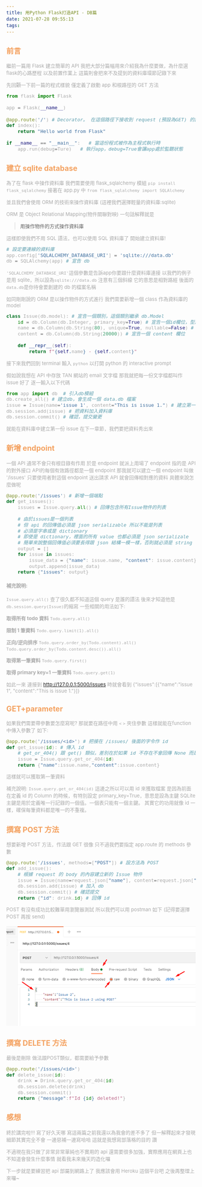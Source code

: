 ```yaml
---
title: 用Python Flask打造API - DB篇
date: 2021-07-28 09:55:13
tags:
---
```


<font size="2" color="#aaa">


## <font color="#f4a261">前言</font>

繼前一篇用 Flask 建立簡單的 API
我把大部分篇幅用來介紹我為什麼要做，為什麼選flask的心路歷程
以及前置作業上
這篇則會把來不及提到的資料庫環節記錄下來

先回顧一下前一篇的程式樣貌
僅定義了啟動 app 和根路徑的 GET 方法

```python
from flask import Flask

app = Flask(__name__)

@app.route('/') # Decorator。 在這個路徑下接收到 request (預設為GET) 的話要做以下的事
def index():
    return "Hello world from Flask"

if __name__ == "__main__":   # 當這份程式被作為主程式執行時
    app.run(debug=Ture)   # 執行app，debug=True會讓app處於監聽狀態
```

## <font color="#f4a261">建立 sqlite database</font>
為了在 flask 中操作資料庫
我們需要使用 flask_sqlalchemy 模組
`pip install flask_sqlalchemy`
接著在 app.py 中
`from flask_sqlalchemy import SQLAlchemy`

並且我們會使用 ORM 的技術來操作資料庫 (這裡我們選擇輕量的資料庫:sqlite)

ORM 是 Object Relational Mapping(物件關聯對映)
一句話解釋就是

> 用操作物件的方式操作資料庫

這樣即使我們不用 SQL 語法，也可以使用 SQL 資料庫了
開始建立資料庫!

```python
# 設定要連線的資料庫
app.config['SQLALCHEMY_DATABASE_URI'] = 'sqlite:///data.db'
db = SQLAlchemy(app) # 宣告 db
```

`'SQLALCHEMY_DATABASE_URI'`這個參數是告訴app你要跟什麼資料庫連接
以我們的例子是用 sqlite，所以設為`sqlite:///data.db`
注意有三個斜線 它的意思是相對路經
後面的`data.db`是你待會要創建的 db 的檔案名稱

如同剛剛說的 ORM 是以操作物件的方式進行
我們需要新增一個 class 作為資料庫的 model

```python
class Issue(db.model): # 宣告一個類別，這個類別繼承 db.Model
    id = db.Column(db.Integer, primary_key=True) # 宣告一個id欄位，型別為db.Integer，
    name = db.Column(db.String(80), unique=True, nullable=False) # 宣告一個name欄位
    content = db.Column(db.String(20000)) # 宣告一個 content 欄位

    def __repr__(self):
        return f"{self.name} - {self.content}"
```

接下來我們回到 terminal 輸入 `python`
以打開 python 的 interactive prompt

假如說我想在 API 中存放 TAN 網站的 email 文字檔
那我就把每一份文字檔都叫作 issue 好了
逐一輸入以下代碼

```python
from app import db  # 引入db模組
db.create_all() # 建立db，會生成一個 data.db 檔案
issue = Issue(name='issue 1', content="This is issue 1.") # 建立第一筆資料
db.session.add(issue) # 把資料加入資料庫
db.session.commit() # 確認，提交變更
```

就能在資料庫中建立第一份 issue
在下一章節，我們要把資料秀出來


## <font color="#f4a261">新增 endpoint</font>

一個 API 通常不會只有根目錄有作用
於是 endpoint 就派上用場了
endpoint 指的是 API 的對外接口
API的每個有效路徑都是一個 endpoint
那我就可以建立一個 endpoint 叫做 '/issues'
只要使用者對這個 endpoint 送出請求
API 就會回傳相對應的資料
具體來說怎麼做呢

```python
@app.route('/issues') # 新增一個端點
def get_issues():
    issues = Issue.query.all() # 回傳包含所有Issue物件的列表

    # 由於issues是一個列表
    # 但 api 的回傳值必須是 json serializable 所以不能是列表
    # 必須是字串或是 dictionary
    # 即使是 dictionary，裡面的所有 value 也都必須是 json serializale
    # 簡單來說整個回傳值必須要長得跟 json 結構一模一樣，否則就必須是 string
    output = []
    for issue in issues: 
        issue_data = {"name": issue.name, "content": issue.content}
        output.append(issue_data)
    return {"issues": output}
```
#### 補充說明:
`Issue.query.all()` 查了很久都不知道這個 query 是誰的語法
後來才知道他是`db.session.query(Issue)`的縮寫
一些相關的用法如下:

**取得所有 todo 資料**
`Todo.query.all()`

**限制 1 筆資料**
`Todo.query.limit(1).all()`

**正向/逆向排序**
`Todo.query.order_by(Todo.content).all()`
`Todo.query.order_by(Todo.content.desc()).all()`

**取得第一筆資料**
`Todo.query.first()`

**取得 primary key=1 一筆資料**
`Todo.query.get(1)`

如此一來
連接到 http://127.0.0.1:5000/issues 時就會看到 {"issues":[{"name":"issue 1", "content":"This is issue 1."}]}

## <font color="#f4a261">GET+parameter</font>

如果我們需要帶參數要怎麼寫呢?
那就要在路徑中用 `<` `>` 夾住參數
這樣就能在function中傳入參數了
如下:

```python
@app.route('/issues/<id>') # 把接在 /issues/ 後面的字令作 id
def get_issue(id): # 傳入 id
    # get_or_404() 跟 get() 類似，差別在於如果 id 不存在不會回傳 None 而是 404 error
    issue = Issue.query.get_or_404(id) 
    return {"name":issue.name,"content":issue.content}
```

這樣就可以獲取第一筆資料

補充說明:
`Issue.query.get_or_404(id)` 這邊之所以可以用 id 來獲取檔案
是因為前面在定義 id 的 Column 的時候，有特別設定 primary_key=True，意思是設為主鍵
SQLite 主鍵是用於定義唯一行記錄的一個值。一個表只能有一個主鍵。
其實它的功用就像 id 一樣，確保每筆資料都是唯一的不重複。


## <font color="#f4a261">撰寫 POST 方法</font>

想要新增 POST 方法，作法跟 GET 很像
只不過我們要指定 app.route 的 methods 參數

```python
@app.route('/issues', methods=["POST"]) # 設方法為 POST
def add_issue():
    # 根據 request 的 body 的內容建立新的 Issue 物件
    issue = Issue(name=request.json["name"], content=request.json["content"]) 
    db.session.add(issue) # 加入 db 
    db.session.commit() # 確認提交
    return {"id": drink.id} # 回傳 id
```

POST 有沒有成功比較難單用瀏覽器測試
所以我們可以用 postman 如下 (記得要選擇 POST 再按 send)

<img src="./用Python-Flask打造API-DB篇/post-man-1.png" width="700px">

## <font color="#f4a261">撰寫 DELETE 方法</font>

最後是刪除
做法跟POST類似，都需要給予參數

```python
@app.route('/issues/<id>')
def delete_issue(id):
    drink = Drink.query.get_or_404(id) 
    db.session.delete(drink)
    db.session.commit()
    return {"message":f"Id {id} deleted!"}
```

## <font color="#f4a261">感想</font>


終於講完啦!!! 寫了好久天哪
寫這兩篇之前我還以為我會的差不多了
但一解釋起來才發現細節其實完全不會
一邊惡補一邊寫哈哈
這就是我想寫部落格的目的 讚

不過現在我只做了非常非常單純也不實用的 api
還需要很多加強，實際應用在網頁上也不知道會發生什麼事情
就看我未來幾天的造化囉

下一步就是要練習把 api 部屬到網路上了
我應該會用 Heroku 這個平台吧
之後再整理上來囉~

</font>